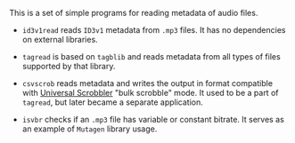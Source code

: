 This is a set of simple programs for reading metadata of audio files.

* `id3v1read` reads `ID3v1` metadata from `.mp3` files. It has no dependencies
  on external libraries.

* `tagread` is based on `tagblib` and reads metadata from all types of files
  supported by that library.

* `csvscrob` reads metadata and writes the output in format compatible with
  [Universal Scrobbler](http://universalscrobbler.com) "bulk scrobble" mode.
  It used to be a part of `tagread`, but later became a separate application.

* `isvbr` checks if an `.mp3` file has variable or constant bitrate. It serves
  as an example of `Mutagen` library usage.
